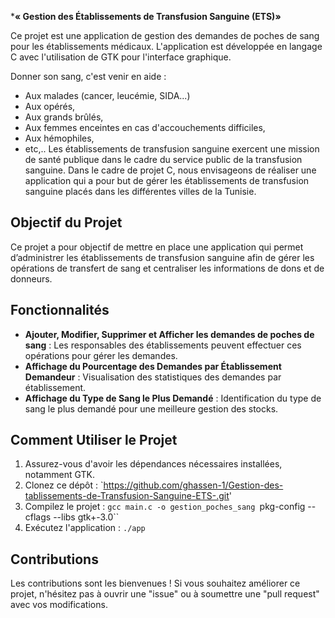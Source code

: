 
*******************************« Gestion des Établissements de Transfusion Sanguine (ETS)»******************************


Ce projet est une application de gestion des demandes de poches de sang pour les établissements médicaux. L'application est développée en langage C avec l'utilisation de GTK pour l'interface graphique.


Donner son sang, c&#39;est venir en aide :
- Aux malades (cancer, leucémie, SIDA...)
- Aux opérés,
- Aux grands brûlés,
- Aux femmes enceintes en cas d&#39;accouchements difficiles,
- Aux hémophiles,
- etc,..
Les établissements de transfusion sanguine exercent une mission de santé publique
dans le cadre du service public de la transfusion sanguine.
Dans le cadre de projet C, nous envisageons de réaliser une application qui a pour but
de gérer les établissements de transfusion sanguine placés dans les différentes villes de
la Tunisie.

## Objectif du Projet
Ce projet a pour objectif de mettre en place une application qui permet d’administrer les
établissements de transfusion sanguine afin de gérer les opérations de transfert de sang
et centraliser les informations de dons et de donneurs.

## Fonctionnalités

- **Ajouter, Modifier, Supprimer et Afficher les demandes de poches de sang** : Les responsables des établissements peuvent effectuer ces opérations pour gérer les demandes.
- **Affichage du Pourcentage des Demandes par Établissement Demandeur** : Visualisation des statistiques des demandes par établissement.
- **Affichage du Type de Sang le Plus Demandé** : Identification du type de sang le plus demandé pour une meilleure gestion des stocks.

## Comment Utiliser le Projet

1. Assurez-vous d'avoir les dépendances nécessaires installées, notamment GTK.
2. Clonez ce dépôt : `https://github.com/ghassen-1/Gestion-des-tablissements-de-Transfusion-Sanguine-ETS-.git'
3. Compilez le projet : `gcc main.c -o gestion_poches_sang `pkg-config --cflags --libs gtk+-3.0``
4. Exécutez l'application : `./app`

## Contributions

Les contributions sont les bienvenues ! Si vous souhaitez améliorer ce projet, n'hésitez pas à ouvrir une "issue" ou à soumettre une "pull request" avec vos modifications.



